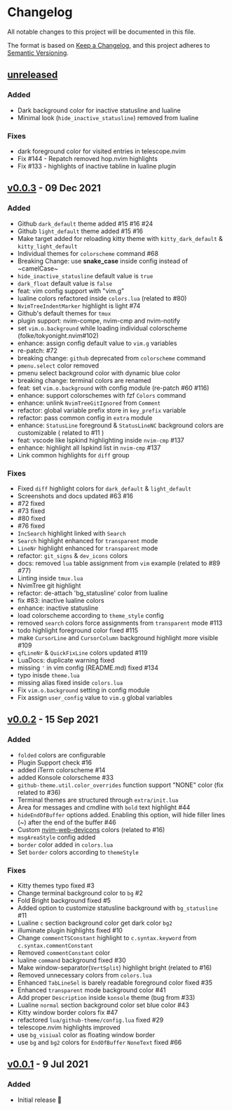 # Changelog

All notable changes to this project will be documented in this file.

The format is based on [Keep a Changelog](https://keepachangelog.com/en/1.0.0/),
and this project adheres to [Semantic Versioning](https://semver.org/spec/v2.0.0.html).

## [unreleased]

### Added

- Dark background color for inactive statusline and lualine
- Minimal look (`hide_inactive_statusline`) removed from lualine

### Fixes

- dark foreground color for visited entries in telescope.nvim
- Fix #144 - Repatch removed hop.nvim highlights
- Fix #133 - highlights of inactive tabline in lualine plugin

## [v0.0.3] - 09 Dec 2021

### Added

- Github `dark_default` theme added #15 #16 #24
- Github `light_default` theme added #15 #16
- Make target added for reloading kitty theme with `kitty_dark_default` & `kitty_light_default`
- Individual themes for `colorscheme` command #68
- Breaking Change: use **snake_case** inside config instead of ~camelCase~
- `hide_inactive_statusline` default value is `true`
- `dark_float` default value is `false`
- feat: vim config support with "vim.g"
- lualine colors refactored inside `colors.lua` (related to #80)
- `NvimTreeIndentMarker` highlight is light #74
- Github's default themes for `tmux`
- plugin support: nvim-compe, nvim-cmp and nvim-notify
- set `vim.o.background` while loading individual colorscheme (folke/tokyonight.nvim#102)
- enhance: assign config default value to `vim.g` variables
- re-patch: #72
- breaking change: `github` deprecated from `colorscheme` command
- `pmenu.select` color removed
- pmenu select background color with dynamic blue color
- breaking change: terminal colors are renamed
- feat: set `vim.o.background` with config module (re-patch #60 #116)
- enhance: support colorschemes with fzf `Colors` command
- enhance: unlink `NvimTreeGitIgnored` from `Comment`
- refactor: global variable prefix store in `key_prefix` variable
- refactor: pass common config in `extra` module
- enhance: `StatusLine` foreground & `StatusLineNC` background colors are customizable ( related to #11 )
- feat: vscode like lspkind highlighting inside `nvim-cmp` #137
- enhance: highlight all lspkind list in `nvim-cmp` #137
- Link common highlights for `diff` group

### Fixes

- Fixed `diff` highlight colors for `dark_default` & `light_default`
- Screenshots and docs updated #63 #16
- #72 fixed
- #73 fixed
- #80 fixed
- #76 fixed
- `IncSearch` highlight linked with `Search`
- `Search` highlight enhanced for `transparent` mode
- `LineNr` highlight enhanced for `transparent` mode
- refactor: `git_signs` & `dev_icons` colors
- docs: removed `lua` table assignment from `vim` example (related to #89 #77)
- Linting inside `tmux.lua`
- NvimTree git highlight
- refactor: de-attach 'bg_statusline' color from lualine
- fix #83: inactive lualine colors
- enhance: inactive statusline
- load colorscheme according to `theme_style` config
- removed `search` colors force assignments from `transparent` mode #113
- todo highlight foreground color fixed #115
- make `CursorLine` and `CursorColumn` background highlight more visible #109
- `qfLineNr` & `QuickFixLine` colors updated #119
- LuaDocs: duplicate warning fixed
- missing `'` in vim config (README.md) fixed #134
- typo inisde `theme.lua`
- missing alias fixed inside `colors.lua`
- Fix `vim.o.background` setting in config module
- Fix assign `user_config` value to `vim.g` global variables

## [v0.0.2] - 15 Sep 2021

### Added

- `folded` colors are configurable
- Plugin Support check #16
- added iTerm colorscheme #14
- added Konsole colorscheme #33
- `github-theme.util.color_overrides` function support "NONE" color (fix related to #36)
- Terminal themes are structured through `extra/init.lua`
- Area for messages and cmdline with `bold` text highlight #44
- `hideEndOfBuffer` options added. Enabling this option, will hide filler lines (~) after the end of the buffer #46
- Custom [nvim-web-devicons](https://github.com/kyazdani42/nvim-web-devicons) colors (related to #16)
- `msgAreaStyle` config added
- `border` color added in `colors.lua`
- Set `border` colors according to `themeStyle`

### Fixes

- Kitty themes typo fixed #3
- Change terminal background color to `bg` #2
- Fold Bright background fixed #5
- Added option to customize statusline background with `bg_statusline` #11
- Lualine `c` section background color get dark color `bg2`
- illuminate plugin highlights fixed #10
- Change `commentTSConstant` highlight to `c.syntax.keyword` from `c.syntax.commentConstant`
- Removed `commentConstant` color
- lualine `command` background fixed #30
- Make window-separator(`VertSplit`) highlight bright (related to #16)
- Removed unnecessary colors from `colors.lua`
- Enhanced `TabLineSel` is barely readable foreground color fixed #35
- Enhanced `transparent` mode background color #41
- Add proper `Description` inside `konsole` theme (bug from #33)
- Lualine `normal` section background color set blue color #43
- Kitty window border colors fix #47
- refactored `lua/github-theme/config.lua` fixed #29
- telescope.nvim highlights improved
- use `bg_visiual` color as floating window border
- use `bg` and `bg2` colors for `EndOfBuffer` `NoneText` fixed #66

## [v0.0.1] - 9 Jul 2021

### Added

- Initial release 🎊

[unreleased]: https://github.com/projekt0n/github-nvim-theme/compare/v0.0.3...main
[v0.0.3]: https://github.com/projekt0n/github-nvim-theme/compare/v0.0.3...v0.0.2
[v0.0.2]: https://github.com/projekt0n/github-nvim-theme/compare/v0.0.2...v0.0.1
[v0.0.1]: https://github.com/projekt0n/github-nvim-theme/tree/v0.0.1

